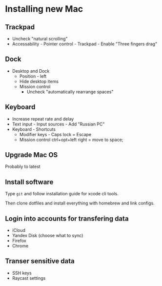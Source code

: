 # Installing new Mac

## Trackpad

- Uncheck "natural scrolling"
- Accessability - Pointer control - Trackpad - Enable "Three fingers drag"

## Dock

- Desktop and Dock
    - Position - left
    - Hide desktop items
    - Mission control
        - Uncheck "automatically rearrange spaces"

## Keyboard

- Increase repeat rate and delay
- Text input - Input sources - Add "Russian PC"
- Keyboard - Shortcuts
    - Modifier keys - Caps lock = Escape
    - Mission control ctrl+opt+left right = move to space;

## Upgrade Mac OS

Probably to latest

## Install software

Type `git` and follow installation guide for xcode cli tools.

Then clone dotfiles and install everything with homebrew and link configs.

## Login into accounts for transfering data

- iCloud
- Yandex Disk (choose what to sync)
- Firefox
- Chrome

## Transer sensitive data

- SSH keys
- Raycast settings

